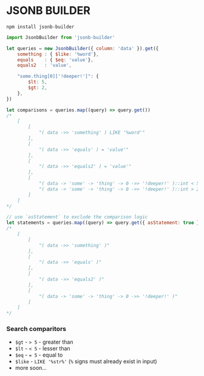 # JSONB BUILDER

`npm install jsonb-builder`

```js
import JsonbBuilder from 'jsonb-builder'

let queries = new JsonbBuilder({ column: 'data' }).get({
    something : { $like: '%word'},
    equals    : { $eq: 'value'},
    equals2   : 'value',

    "some.thing[0]['!deeper!']": {
        $lt: 5,
        $gt: 2,
    },
})

let comparisons = queries.map((query) => query.get())
/*
    [
        [
            "( data ->> 'something' ) LIKE '%word'"
        ],
        [
            "( data ->> 'equals' ) = 'value'"
        ],
        [
            "( data ->> 'equals2' ) = 'value'"
        ],
        [
            "( data -> 'some' -> 'thing' -> 0 ->> '!deeper!' )::int < 5",
            "( data -> 'some' -> 'thing' -> 0 ->> '!deeper!' )::int > 2"
        ]
    ]
*/

// use `asStatement` to exclude the comparison logic
let statements = queries.map((query) => query.get({ asStatement: true }))
/*
    [
        [
            "( data ->> 'something' )"
        ],
        [
            "( data ->> 'equals' )"
        ],
        [
            "( data ->> 'equals2' )"
        ],
        [
            "( data -> 'some' -> 'thing' -> 0 ->> '!deeper!' )"
        ]
    ]
*/
```


### Search comparitors
- `$gt` - `> 5` - greater than
- `$lt` - `< 5` - lesser than
- `$eq` - `= 5` - equal to
- `$like` - `LIKE '%str%'` (`%` signs must already exist in input)
- more soon...
